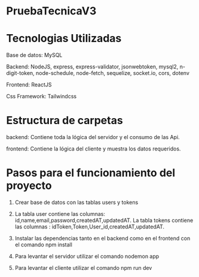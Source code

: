 # PruebaTecnicaV3

# Tecnologias Utilizadas

Base de datos: MySQL

Backend: NodeJS, express, express-validator, jsonwebtoken, mysql2, n-digit-token, node-schedule, node-fetch, sequelize, socket.io, cors, dotenv  

Frontend: ReactJS

Css Framework: Tailwindcss

# Estructura de carpetas

backend: Contiene toda la lógica del servidor y el consumo de las Api.

frontend: Contiene la lógica del cliente y muestra los datos requeridos.

# Pasos para el funcionamiento del proyecto

1) Crear base de datos con las tablas users y tokens

2) La tabla user contiene las columnas: id,name,email,password,createdAT,updatedAT. La tabla tokens contiene las columnas : idToken,Token,User_id,createdAT,updatedAT.

3) Instalar las dependencias tanto en el backend como en el frontend con el comando npm install

4) Para levantar el servidor utilizar el comando nodemon app

5) Para levantar el cliente utilizar el comando npm run dev

